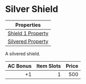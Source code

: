 # Silver Shield

| Properties                                                                 |
| -------------------------------------------------------------------------- |
| [Shield 1 Property](../Armor%20Properties/Shield%20X%20Property.md)        |
| [Silvered Property](../../Material%20Properties/Silvered%20Property.md) |

A silvered shield.

| AC Bonus | Item Slots | Price |
| -------: | ---------: | ----: |
|       +1 |          1 |   500 |

